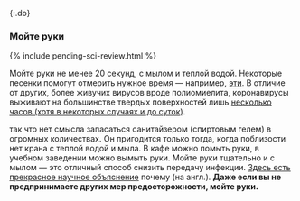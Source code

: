 {:.do}
### Мойте руки

{% include pending-sci-review.html %}

Мойте руки не менее 20 секунд, с мылом и теплой водой. Некоторые песенки помогут отмерить нужное время — например, [эти](https://www.seattletimes.com/life/wellness/coronavirus-prevention-10-awesome-tunes-to-sing-while-you-wash-your-hands/?utm_medium=social&utm_campaign=owned_echobox_tw_m&utm_source=Twitter#Echobox=1583369786). В отличие от других, более живучих вирусов вроде полиомиелита, коронавирусы выживают на большинстве твердых поверхностей лишь [несколько часов (хотя в некоторых случаях и до суток)](https://www.journalofhospitalinfection.com/article/S0195-6701(20)30046-3/fulltext). 

так что нет смысла запасаться санитайзером (спиртовым гелем) в огромных количествах. Он пригодится только тогда, когда поблизости нет крана с теплой водой и мыла. В кафе можно помыть руки, в учебном заведении можно вымыть руки. Мойте руки тщательно и с мылом — это отличный способ снизить передачу инфекции. [Здесь есть прекрасное научное объяснение](https://twitter.com/PalliThordarson/status/1236549305189597189) почему (на англ.).
**Даже если вы не предпринимаете других мер предосторожности, мойте руки.**
